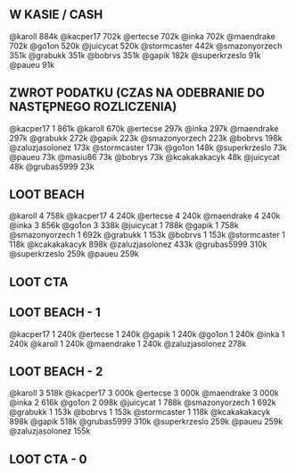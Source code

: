 ## W KASIE / CASH
@karoll 884k
@kacper17 702k
@ertecse 702k
@inka 702k
@maendrake 702k
@go1on 520k
@juicycat 520k
@stormcaster 442k
@smazonyorzech 351k
@grabukk 351k
@bobrvs 351k
@gapik 182k
@superkrzeslo 91k
@paueu 91k

## ZWROT PODATKU (CZAS NA ODEBRANIE DO NASTĘPNEGO ROZLICZENIA)
@kacper17 1 861k
@karoll 670k
@ertecse 297k
@inka 297k
@maendrake 297k
@grabukk 272k
@gapik 223k
@smazonyorzech 223k
@bobrvs 198k
@zaluzjasolonez 173k
@stormcaster 173k
@go1on 148k
@superkrzeslo 73k
@paueu 73k
@masiu86 73k
@bobrys 73k
@kcakakakacyk 48k
@juicycat 48k
@grubas5999 23k

## LOOT BEACH
@karoll 4 758k
@kacper17 4 240k
@ertecse 4 240k
@maendrake 4 240k
@inka 3 856k
@go1on 3 338k
@juicycat 1 788k
@gapik 1 758k
@smazonyorzech 1 692k
@grabukk 1 153k
@bobrvs 1 153k
@stormcaster 1 118k
@kcakakakacyk 898k
@zaluzjasolonez 433k
@grubas5999 310k
@superkrzeslo 259k
@paueu 259k

## LOOT CTA

## LOOT BEACH - 1
@kacper17 1 240k
@ertecse 1 240k
@gapik 1 240k
@go1on 1 240k
@inka 1 240k
@karoll 1 240k
@maendrake 1 240k
@zaluzjasolonez 278k

## LOOT BEACH - 2
@karoll 3 518k
@kacper17 3 000k
@ertecse 3 000k
@maendrake 3 000k
@inka 2 616k
@go1on 2 098k
@juicycat 1 788k
@smazonyorzech 1 692k
@grabukk 1 153k
@bobrvs 1 153k
@stormcaster 1 118k
@kcakakakacyk 898k
@gapik 518k
@grubas5999 310k
@superkrzeslo 259k
@paueu 259k
@zaluzjasolonez 155k

## LOOT CTA - 0

